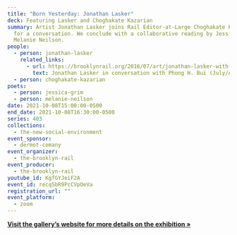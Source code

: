 ```yaml
---
title: "Born Yesterday: Jonathan Lasker"
deck: Featuring Lasker and Choghakate Kazarian
summary: Artist Jonathan Lasker joins Rail Editor-at-Large Choghakate Kazarian
  for a conversation. We conclude with a collaborative reading by Jessica Grim &
  Melanie Neilson.
people:
  - person: jonathan-lasker
    related_links:
      - url: https://brooklynrail.org/2016/07/art/jonathan-lasker-with-phong-bui
        text: Jonathan Lasker in conversation with Phong H. Bui (July/August 2016)
  - person: choghakate-kazarian
poets:
  - person: jessica-grim
  - person: melanie-neilson
date: 2021-10-08T15:00:00-0500
end_date: 2021-10-08T16:30:00-0500
series: 403
collections:
  - the-new-social-environment
event_sponsor:
  - dermot-comany
event_organizer:
  - the-brooklyn-rail
event_producer:
  - the-brooklyn-rail
youtube_id: KgfGYJeiF2A
event_id: recq5bR9PcCVpOeVa
registration_url: ""
event_platform:
  - zoom
---
```

**[Visit the gallery’s website for more details on the exhibition »](https://www.greenenaftaligallery.com/exhibitions/born-yesterday-drawing-into-painting-1987-2020)**